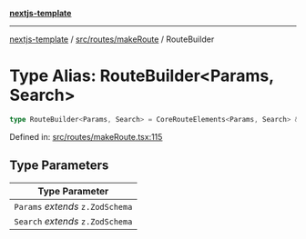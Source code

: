 [**nextjs-template**](README.md)

---

[nextjs-template](README.md) / [src/routes/makeRoute](src.routes.makeRoute.md) / RouteBuilder

# Type Alias: RouteBuilder\<Params, Search\>

```ts
type RouteBuilder<Params, Search> = CoreRouteElements<Params, Search> & (p?: input<Params>, search?: input<Search>) => string;
```

Defined in: [src/routes/makeRoute.tsx:115](https://github.com/Its-Satyajit/nextjs-template/blob/c8d81b09293d759cbf04e9bc7e542cc7d90740e6/src/routes/makeRoute.tsx#L115)

## Type Parameters

| Type Parameter                   |
| -------------------------------- |
| `Params` _extends_ `z.ZodSchema` |
| `Search` _extends_ `z.ZodSchema` |
